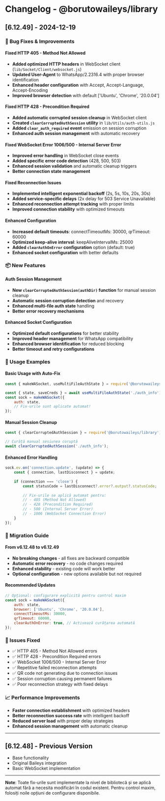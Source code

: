 # Changelog - @borutowaileys/library

## [6.12.49] - 2024-12-19

### 🔧 Bug Fixes & Improvements

#### Fixed HTTP 405 - Method Not Allowed
- **Added optimized HTTP headers** in WebSocket client (`lib/Socket/Client/websocket.js`)
- **Updated User-Agent** to WhatsApp/2.2316.4 with proper browser identification
- **Enhanced header configuration** with Accept, Accept-Language, Accept-Encoding
- **Improved browser detection** with default ['Ubuntu', 'Chrome', '20.0.04']

#### Fixed HTTP 428 - Precondition Required  
- **Added automatic corrupted session cleanup** in WebSocket client
- **Created `clearCorruptedAuthSession` utility** in `lib/Utils/auth-utils.js`
- **Added `clear_auth_required` event** emission on session corruption
- **Enhanced auth session management** with automatic recovery

#### Fixed WebSocket Error 1006/500 - Internal Server Error
- **Improved error handling** in WebSocket close events
- **Added specific error code detection** (428, 500, 503)
- **Enhanced session validation** and automatic cleanup triggers
- **Better connection state management**

#### Fixed Reconnection Issues
- **Implemented intelligent exponential backoff** (2s, 5s, 10s, 20s, 30s)
- **Added service-specific delays** (2x delay for 503 Service Unavailable)
- **Enhanced reconnection attempt tracking** with proper limits
- **Improved connection stability** with optimized timeouts

#### Enhanced Configuration
- **Increased default timeouts**: connectTimeoutMs: 30000, qrTimeout: 60000
- **Optimized keep-alive interval**: keepAliveIntervalMs: 25000  
- **Added `clearAuthOnError` configuration** option (default: true)
- **Enhanced socket configuration** with better defaults

### 📦 New Features

#### Auth Session Management
- **New `clearCorruptedAuthSession(authDir)` function** for manual session cleanup
- **Automatic session corruption detection** and recovery
- **Enhanced multi-file auth state** handling
- **Better error recovery mechanisms**

#### Enhanced Socket Configuration
- **Optimized default configurations** for better stability
- **Improved header management** for WhatsApp compatibility
- **Enhanced browser identification** for reduced blocking
- **Better timeout and retry configurations**

### 🚀 Usage Examples

#### Basic Usage with Auto-Fix
```javascript
const { makeWASocket, useMultiFileAuthState } = require('@borutowaileys/library');

const { state, saveCreds } = await useMultiFileAuthState('./auth_info');
const sock = makeWASocket({
    auth: state,
    // Fix-urile sunt aplicate automat!
});
```

#### Manual Session Cleanup
```javascript
const { clearCorruptedAuthSession } = require('@borutowaileys/library');

// Curăță manual sesiunea coruptă
await clearCorruptedAuthSession('./auth_info');
```

#### Enhanced Error Handling
```javascript
sock.ev.on('connection.update', (update) => {
    const { connection, lastDisconnect } = update;
    
    if (connection === 'close') {
        const statusCode = lastDisconnect?.error?.output?.statusCode;
        
        // Fix-urile se aplică automat pentru:
        // - 405 (Method Not Allowed)
        // - 428 (Precondition Required) 
        // - 500 (Internal Server Error)
        // - 1006 (WebSocket Connection Error)
    }
});
```

### 🔄 Migration Guide

#### From v6.12.48 to v6.12.49
- **No breaking changes** - all fixes are backward compatible
- **Automatic error recovery** - no code changes required
- **Enhanced stability** - existing code will work better
- **Optional configuration** - new options available but not required

#### Recommended Updates
```javascript
// Opțional: configurare explicită pentru control maxim
const sock = makeWASocket({
    auth: state,
    browser: ['Ubuntu', 'Chrome', '20.0.04'],
    connectTimeoutMs: 30000,
    qrTimeout: 60000,
    clearAuthOnError: true, // Activează curățarea automată
});
```

### 🐛 Issues Fixed
- ✅ HTTP 405 - Method Not Allowed errors
- ✅ HTTP 428 - Precondition Required errors  
- ✅ WebSocket 1006/500 - Internal Server Error
- ✅ Repetitive failed reconnection attempts
- ✅ QR code not generating due to connection issues
- ✅ Session corruption causing permanent failures
- ✅ Poor reconnection strategy with fixed delays

### 📈 Performance Improvements
- **Faster connection establishment** with optimized headers
- **Better reconnection success rate** with intelligent backoff
- **Reduced server load** with proper delay strategies
- **Enhanced session management** with automatic cleanup

---

## [6.12.48] - Previous Version
- Base functionality
- Original Baileys integration
- Basic WebSocket implementation

---

**Note**: Toate fix-urile sunt implementate la nivel de bibliotecă și se aplică automat fără a necesita modificări în codul existent. Pentru control maxim, folosiți noile opțiuni de configurare disponibile.